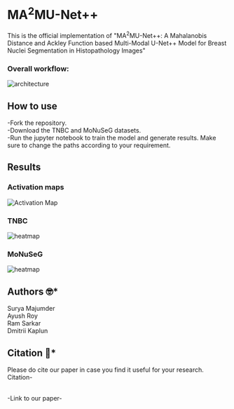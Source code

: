 # MA<sup>2</sup>MU-Net++
This is the official implementation  of "MA<sup>2</sup>MU-Net++: A Mahalanobis Distance and Ackley Function based Multi-Modal U-Net++ Model for Breast Nuclei Segmentation in Histopathology Images" 

### Overall workflow:
![architecture](https://github.com/AyushRoy2001/MA-2-MU-Net-/assets/94052139/c99e9e36-61e1-4d13-a8f2-19cb84ca27c1)

## How to use
-Fork the repository.<br/>
-Download the TNBC and MoNuSeG datasets.<br/>
-Run the jupyter notebook to train the model and generate results. Make sure to change the paths according to your requirement.<br/>

## Results
### Activation maps
![Activation Map](https://github.com/AyushRoy2001/MA-2-MU-Net-/assets/94052139/faf5c4de-ce98-4861-9be5-aa98329c1e2d)

### TNBC
![heatmap](https://github.com/AyushRoy2001/MA-2-MU-Net-/assets/94052139/0b1fbbe3-a856-4c5a-8145-871ff8bd3e87)

### MoNuSeG
![heatmap](https://github.com/AyushRoy2001/MA-2-MU-Net-/assets/94052139/edc09396-9864-4c06-9dd6-e990f7b03e03)

## Authors :nerd_face:*
Surya Majumder<br/>
Ayush Roy<br/>
Ram Sarkar<br/>
Dmitrii Kaplun<br/>

## Citation :thinking:*
Please do cite our paper in case you find it useful for your research.<br/>
Citation-<br/>

<br/>
-Link to our paper-<br/>
